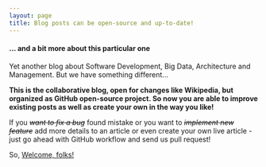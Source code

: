 ```yaml
---
layout: page
title: Blog posts can be open-source and up-to-date!
---
```


#### ... and a bit more about this particular one

Yet another blog about Software Development, Big Data, Architecture and Management. But we have something different...

**This is the collaborative blog, open for changes like Wikipedia, but organized as GitHub open-source project. So now you are able to improve existing posts as well as create your own in the way you like!**

If you <S>_want to fix a bug_</S> found mistake or you want to <S>_implement new feature_</S> add more details to an article or even create your own live article - just go ahead with GitHub workflow and send us pull request!

So, [Welcome, folks!](http://rndblog.github.io/common/2015/08/28/welcome.html)
